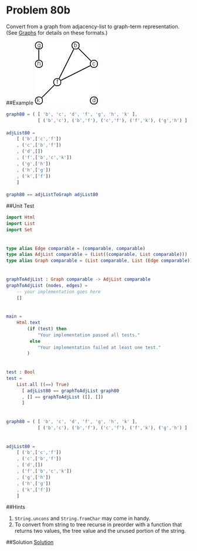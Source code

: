 # Problem 80b

Convert from a graph from adjacency-list to graph-term representation. (See [Graphs](../graphs.md) for details on these formats.)

##Example
![](../i/graph1.gif)

```elm
graph80 = ( [ 'b', 'c', 'd', 'f', 'g', 'h', 'k' ],
            [ ('b','c'), ('b','f'), ('c','f'), ('f','k'), ('g','h') ] )

adjList80 = 
    [ ('b',['c','f'])
    , ('c',['b','f']) 
    , ('d',[])
    , ('f',['b','c','k']) 
    , ('g',['h'])
    , ('h',['g'])
    , ('k',['f'])
    ]

graph80 == adjListToGraph adjList80

```
##Unit Test
```elm
import Html
import List
import Set


type alias Edge comparable = (comparable, comparable)
type alias AdjList comparable = (List((comparable, List comparable)))
type alias Graph comparable = (List comparable, List (Edge comparable))


graphToAdjList : Graph comparable -> AdjList comparable
graphToAdjList (nodes, edges) = 
    -- your implementation goes here
    []


main =
    Html.text
        (if (test) then
            "Your implementation passed all tests."
         else
            "Your implementation failed at least one test."
        )


test : Bool
test =
    List.all ((==) True)
      [ adjList80 == graphToAdjList graph80
      , [] == graphToAdjList ([], [])
      ]


graph80 = ( [ 'b', 'c', 'd', 'f', 'g', 'h', 'k' ],
            [ ('b','c'), ('b','f'), ('c','f'), ('f','k'), ('g','h') ] )


adjList80 = 
    [ ('b',['c','f'])
    , ('c',['b','f']) 
    , ('d',[])
    , ('f',['b','c','k']) 
    , ('g',['h'])
    , ('h',['g'])
    , ('k',['f'])
    ]

```

##Hints
1. ```String.uncons``` and ```String.fromChar``` may come in handy.
2. To convert from string to tree recurse in preorder with a function that returns two values, the tree value and the unused portion of the string. 


##Solution
[Solution](../s/s80a.md)